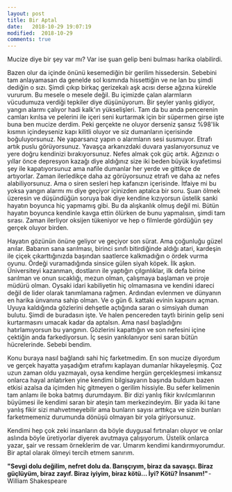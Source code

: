 ```yaml
---
layout: post
title: Bir Aptal
date:   2018-10-29 19:07:19
modified:  2018-10-29
comments: true
---
```


Mucize diye bir şey var mı? Var ise şuan gelip beni bulması harika olabilirdi.

Bazen olur da içinde önünü kesemediğin bir gerilim hissedersin. Sebebini tam anlayamasan da genelde sol kısmında hissettiğin ve ne lan bu şimdi dediğin o sızı. Şimdi çıkıp birkaç gerizekalı aşk acısı derse ağzına kürekle vururum. Bu mesele o mesele değil. Bu içimizde çalan 
alarmların vücudumuza verdiği tepkiler diye düşünüyorum. Bir şeyler yanlış gidiyor, yangın alarmı çalıyor hadi kalk'ın yükselişleri. 
Tam da bu anda pencerenin camları kırılsa ve pelerini ile içeri seni kurtarmak için bir süpermen girse işte buna ben mucize derdim. 
Peki gerçekte ne oluyor derseniz şansız %98'lik kısmın içindeyseniz kapı kilitli oluyor ve siz dumanların içerisinde boğuluyorsunuz. 
Ne yaparsanız yapın o alarmların sesi susmuyor. Etrafı artık puslu görüyorsunuz. Yavaşça arkanızdaki duvara yaslanıyorsunuz ve yere doğru
kendinizi bırakıyorsunuz. Nefes almak çok güç artık. Ağzınızı o yıllar önce depresyon kazağı diye aldığınız size iki beden büyük 
kıyafetimsi şey ile kapatıyorsunuz ama nafile dumanlar her yerde ve gittikçe de artıyorlar. Zaman ilerledikçe daha az görüyorsunuz etrafı 
ve daha az nefes alabiliyorsunuz. Ama o siren sesleri hep kafanızın içerisinde. İtfaiye mi bu yoksa yangın alarmı mı diye geçiyor içinizden aptalca bir soru. Şuan ölmek üzeresin ve düşündüğün soruya bak diye kendine kızıyorsun üstelik sanki hayatın boyunca hiç yapmamış gibi. Bu da alışkanlık olmuş değil mi. Bütün hayatın boyunca kendinle kavga ettin ölürken de bunu yapmalısın, şimdi tam sırası.
Zaman ilerliyor oksijen tükeniyor ve hep o filmlerde gördüğün şey gerçek oluyor birden. 

Hayatın gözünün önüne geliyor ve geçiyor son sürat. Ama çoğunluğu güzel anılar. Babanın sana sarılması, birinci sınıfı bitirdiğinde aldığı 
atari, kardeşin ile çiçek çıkarttığınızda başından saatlerce kalkmadığın o ördek vurma oyunu. Ördeği vuramadığında sinsice gülen siyah 
köpek. İlk aşkın. Üniversiteyi kazanman, dostların ile yaptığın çılgınlıklar, ilk defa birine sarılman ve onun sıcaklığı, mezun olman, 
çalışmaya başlaman ve proje müdürü olman. Oysaki idari kabiliyetin hiç olmamasına ve kendini idareci değil de lider olarak tanımlamana 
rağmen. Ardından evlenmen ve dünyanın en harika ünvanına sahip olman. Ve o gün 6. kattaki evinin kapısını açman. Uyuya kaldığında gözlerini 
dehşetle açtığında saran o simsiyah duman bulutu. Şimdi de buradasın işte. Ve halen pencereden taytlı birinin gelip seni kurtarmasını 
umacak kadar da aptalsın. Ama nasıl başladığını hatırlamıyorsun bu yangının. Gözlerini kapattığın ve son nefesini içine çektiğin anda 
farkediyorsun. İç sesin yankılanıyor seni saran bütün hücrelerinde. Sebebi bendim.

Konu buraya nasıl bağlandı sahi hiç farketmedim. En son mucize diyordum ve gerçek hayatta yaşadığım etrafımı kaplayan dumanlar hikayeleşmiş.
Çoz uzun zaman oldu yazmayalı, oysa kendime hergün gerçekleşmesi imkansız onlarca hayal anlatırken yine kendimi bilgisayarın başında buldum bazen etkisi azalsa da içimden hiç gitmeyen o gerilim hissiyle. Bu sefer kelimenin tam anlamı ile boka batmış durumdayım. Bir dizi yanlış fikir kıvılcımlarının büyümesi ile kendimi saran bir ateşin tam merkezindeyim. Bir yada iki tane yanlış fikir sizi mahvetmeyebilir ama bunların sayısı arttıkça ve sizin bunları farketmemeniz durumunda dönüşü olmayan bir yola giriyorsunuz.

Kendimi hep çok zeki insanların da böyle duygusal fırtınaları oluyor ve onlar aslında böyle üretiyorlar diyerek avutmaya çalışıyorum. 
Üstelik onlarca yazar, şair ve ressam örneklerim de var. Umarım kendimi kandırmıyorumdur. Bir aptal olarak ölmeyi tercih etmem sanırım.



**"Sevgi dolu değilim, nefret dolu da. Barışçıyım, biraz da savaşçı. Biraz güçlüyüm, biraz zayıf. Biraz iyiyim, biraz kötü… İyi? Kötü? 
İnsanım!"** - William Shakespeare
